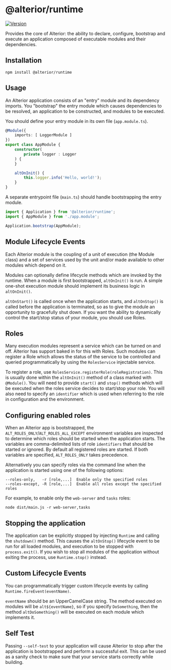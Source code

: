 # @alterior/runtime

[![Version](https://img.shields.io/npm/v/@alterior/runtime.svg)](https://www.npmjs.com/package/@alterior/runtime)

Provides the core of Alterior: the ability to declare, configure, bootstrap and execute an application composed of executable modules and their dependencies.

## Installation

```
npm install @alterior/runtime
```

## Usage

An Alterior application consists of an "entry" module and its dependency imports. You "bootstrap" the entry module which causes dependencies to be resolved, an application to be constructed, and modules to be executed.

You should define your entry module in its own file (`app.module.ts`).

```typescript
@Module({
    imports: [ LoggerModule ]
})
export class AppModule {
    constructor(
        private logger : Logger
    ) {
    }

    altOnInit() {
        this.logger.info('Hello, world!');
    }
}
```

A separate entrypoint file (`main.ts`) should handle bootstrapping the entry module.

```typescript
import { Application } from '@alterior/runtime';
import { AppModule } from './app.module';

Application.bootstrap(AppModule);
```

## Module Lifecycle Events

Each Alterior module is the coupling of a unit of execution (the Module class) and a set of services used by the unit and/or made available to other modules which depend on it. 

Modules can optionally define lifecycle methods which are invoked by the runtime. When a module is first bootstrapped, `altOnInit()` is run. A simple one-shot execution module should implement its business logic in `altOnInit()`.

`altOnStart()` is called once when the application starts, and `altOnStop()` is called before the application is terminated, so as to give the module an opportunity to gracefully shut down. If you want the ability to dynamically control the start/stop status of your module, you should use Roles.

## Roles

Many execution modules represent a service which can be turned on and off. Alterior has support baked in for this with Roles. Such modules can register a Role which allows the status of the service to be controlled and queried programmatically by using the `RolesService` injectable service.

To register a role, use `RolesService.registerRole(roleRegistration)`. This is usually done within the `altOnInit()` method of a class marked with `@Module()`. You will need to provide `start()` and `stop()` methods which will be executed when the roles service decides to start/stop your role. You will also need to specify an `identifier` which is used when referring to the role in configuration and the environment.

## Configuring enabled roles

When an Alterior app is bootstrapped, the `ALT_ROLES_ONLY`/`ALT_ROLES_ALL_EXCEPT` environment variables are inspected to determine which roles should be started when the application starts. The variables are comma-delimited lists of role `identifiers` that should be started or ignored. By default all registered roles are started. If both variables are specified, `ALT_ROLES_ONLY` takes precedence.

Alternatively you can specify roles via the command line when the application is started using one of the following options:

```
--roles-only,   -r [role,...]  Enable only the specified roles
--roles-except, -R [role,...]  Enable all roles except the specified roles
```

For example, to enable only the `web-server` and `tasks` roles:

```
node dist/main.js -r web-server,tasks
```

## Stopping the application

The application can be explicitly stopped by injecting `Runtime` and calling the `shutdown()` method. This causes the `altOnStop()` lifecycle event to be run for all loaded modules, and execution to be stopped with `process.exit()`. If you wish to stop all modules of the application without exiting the process, use `Runtime.stop()` instead. 

## Custom Lifecycle Events

You can programmatically trigger custom lifecycle events by calling `Runtime.fireEvent(eventName)`. 

`eventName` should be an UpperCamelCase string. The method executed on modules will be `alt${eventName}`, so if you specify `DoSomething`, then the method `altDoSomething()` will be executed on each module which implements it.

## Self Test

Passing `--self-test` to your application will cause Alterior to stop after the application is bootstrapped and perform a successful exit.
This can be used as a sanity check to make sure that your service starts correctly while building.